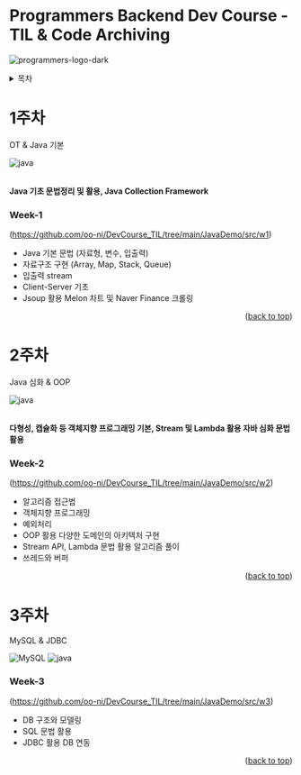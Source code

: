 <a id="readme-top"></a>

# Programmers Backend Dev Course - TIL & Code Archiving
![programmers-logo-dark](https://github.com/user-attachments/assets/233593f2-1815-4184-bff6-4820d58a4726)

<details>
  <summary>목차</summary>
  <ol>
    <li>
      <a href="#1주차">1주차</a>
      <ul>
        <li><a href="###Week-1">Java Basic</a></li>
      </ul>
    </li>
    <li>
      <a href="#2주차">2주차</a>
      <ul>
        <li><a href="###Week-2">Java Deep</a></li>
      </ul>
    </li>
     <li>
      <a href="#3주차">3주차</a>
      <ul>
        <li><a href="###Week-3">MySQL & JDBC</a></li>
      </ul>
    </li>
     <li>
      <a href="#4주차">4주차</a>
      <ul>
        <li><a href="###Week-4">Java Basic</a></li>
      </ul>
    </li>
     <li>
      <a href="#5주차">5주차</a>
      <ul>
        <li><a href="###Week-5">Java Basic</a></li>
      </ul>
    </li>
  </ol>
</details>

<!-- ABOUT THE PROJECT -->
# 1주차
OT & Java 기본
<div>
  <a>
    <img alt="java" src="https://img.shields.io/badge/java-C01818?style=for-the-badge&logo=coffeescript&logoColor=white">
  </a>
</div>

<br>

<b>Java 기초 문법정리 및 활용, Java Collection Framework</b>
### Week-1
(https://github.com/oo-ni/DevCourse_TIL/tree/main/JavaDemo/src/w1)
* Java 기본 문법 (자료형, 변수, 입출력)
* 자료구조 구현 (Array, Map, Stack, Queue)
* 입출력 stream
* Client-Server 기초
* Jsoup 활용 Melon 차트 및 Naver Finance 크롤링

<p align="right">(<a href="#readme-top">back to top</a>)</p>

# 2주차
Java 심화 & OOP
<div>
  <a>
    <img alt="java" src="https://img.shields.io/badge/java-C01818?style=for-the-badge&logo=coffeescript&logoColor=white">
  </a>
</div>

<br>

<b>다형성, 캡슐화 등 객체지향 프로그래밍 기본, Stream 및 Lambda 활용 자바 심화 문법 활용</b>
### Week-2
(https://github.com/oo-ni/DevCourse_TIL/tree/main/JavaDemo/src/w2)
* 알고리즘 접근법
* 객체지향 프로그래밍
* 예외처리
* OOP 활용 다양한 도메인의 아키텍처 구현
* Stream API, Lambda 문법 활용 알고리즘 풀이
* 쓰레드와 버퍼

<p align="right">(<a href="#readme-top">back to top</a>)</p>

# 3주차
MySQL & JDBC
<div>
  <a>
    <img alt="MySQL" src="https://img.shields.io/badge/Mysql-4479A1?style=for-the-badge&logo=MySQL&logoColor=white">
  </a>
  <a>
    <img alt="java" src="https://img.shields.io/badge/java-C01818?style=for-the-badge&logo=coffeescript&logoColor=white">
  </a>
</div>

<b></b>
### Week-3
(https://github.com/oo-ni/DevCourse_TIL/tree/main/JavaDemo/src/w3)
* DB 구조와 모델링 
* SQL 문법 활용
* JDBC 활용 DB 연동

<p align="right">(<a href="#readme-top">back to top</a>)</p>

<!--
## Getting Started

This is an example of how you may give instructions on setting up your project locally.
To get a local copy up and running follow these simple example steps.

### Prerequisites

This is an example of how to list things you need to use the software and how to install them.
* npm
  ```sh
  npm install npm@latest -g
  ```

### Installation

_Below is an example of how you can instruct your audience on installing and setting up your app. This template doesn't rely on any external dependencies or services._

1. Get a free API Key at [https://example.com](https://example.com)
2. Clone the repo
   ```sh
   git clone https://github.com/your_username_/Project-Name.git
   ```
3. Install NPM packages
   ```sh
   npm install
   ```
4. Enter your API in `config.js`
   ```js
   const API_KEY = 'ENTER YOUR API';
   ```

<p align="right">(<a href="#readme-top">back to top</a>)</p>

## Roadmap

- [x] Add Changelog
- [x] Add back to top links
- [ ] Add Additional Templates w/ Examples
- [ ] Add "components" document to easily copy & paste sections of the readme
- [ ] Multi-language Support
    - [ ] Chinese
    - [ ] Spanish

See the [open issues](https://github.com/othneildrew/Best-README-Template/issues) for a full list of proposed features (and known issues).

<p align="right">(<a href="#readme-top">back to top</a>)</p>


## Contributing

Contributions are what make the open source community such an amazing place to learn, inspire, and create. Any contributions you make are **greatly appreciated**.

If you have a suggestion that would make this better, please fork the repo and create a pull request. You can also simply open an issue with the tag "enhancement".
Don't forget to give the project a star! Thanks again!

1. Fork the Project
2. Create your Feature Branch (`git checkout -b feature/AmazingFeature`)
3. Commit your Changes (`git commit -m 'Add some AmazingFeature'`)
4. Push to the Branch (`git push origin feature/AmazingFeature`)
5. Open a Pull Request

<p align="right">(<a href="#readme-top">back to top</a>)</p>
-->


